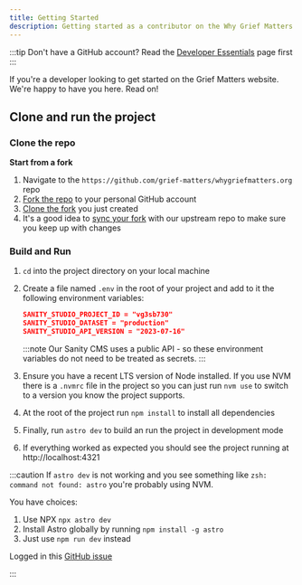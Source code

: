 ```yaml
---
title: Getting Started
description: Getting started as a contributor on the Why Grief Matters website
---
```


:::tip
Don't have a GitHub account? Read the [Developer Essentials](/developers/start-here/00-essentials) page first
:::

If you're a developer looking to get started on the Grief Matters website. We're happy to have you here. Read on!

## Clone and run the project

### Clone the repo

**Start from a fork**

1. Navigate to the `https://github.com/grief-matters/whygriefmatters.org` repo
2. [Fork the repo](https://docs.github.com/en/pull-requests/collaborating-with-pull-requests/working-with-forks/fork-a-repo#forking-a-repository) to your personal GitHub account
3. [Clone the fork](https://docs.github.com/en/pull-requests/collaborating-with-pull-requests/working-with-forks/fork-a-repo#cloning-your-forked-repository) you just created
4. It's a good idea to [sync your fork](https://docs.github.com/en/pull-requests/collaborating-with-pull-requests/working-with-forks/fork-a-repo#configuring-git-to-sync-your-fork-with-the-upstream-repository) with our upstream repo to make sure you keep up with changes

### Build and Run

1. `cd` into the project directory on your local machine
2. Create a file named `.env` in the root of your project and add to it the following environment variables:

   ```json
   SANITY_STUDIO_PROJECT_ID = "vg3sb730"
   SANITY_STUDIO_DATASET = "production"
   SANITY_STUDIO_API_VERSION = "2023-07-16"
   ```

   :::note
   Our Sanity CMS uses a public API - so these environment variables do not need to be treated as secrets.
   :::

3. Ensure you have a recent LTS version of Node installed. If you use NVM there is a `.nvmrc` file in the project so you can just run `nvm use` to switch to a version you know the project supports.
4. At the root of the project run `npm install` to install all dependencies
5. Finally, run `astro dev` to build an run the project in development mode
6. If everything worked as expected you should see the project running at http://localhost:4321

:::caution
If `astro dev` is not working and you see something like `zsh: command not found: astro` you're probably using NVM.

You have choices:

1. Use NPX `npx astro dev`
2. Install Astro globally by running `npm install -g astro`
3. Just use `npm run dev` instead

Logged in this [GitHub issue](https://github.com/withastro/astro/issues/2266)

:::
